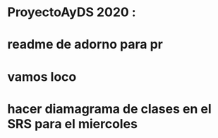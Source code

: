 # ProyectoAyDS 2020 :
# readme de adorno para pr
# vamos loco
# hacer diamagrama de clases en el SRS para el miercoles 
